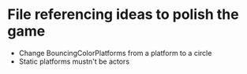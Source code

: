 # File referencing ideas to polish the game


* Change BouncingColorPlatforms from a platform to a circle
* Static platforms mustn't be actors
